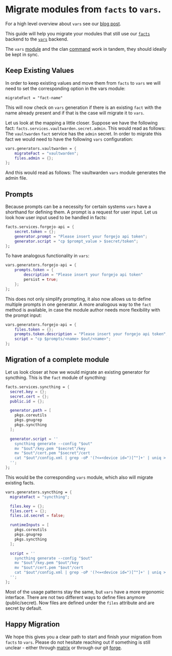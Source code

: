 # Migrate modules from `facts` to `vars`.

For a high level overview about `vars` see our [blog post](https://clan.lol/blog/vars/).

This guide will help you migrate your modules that still use our [`facts`](../manual/secrets.md) backend
to the [`vars`](../manual/vars-backend.md) backend.

The `vars` [module](../reference/clan-core/vars.md) and the clan [command](../reference/cli/vars.md) work in tandem, they should ideally be kept in sync.

## Keep Existing Values

In order to keep existing values and move them from `facts` to `vars`
we will need to set the corresponding option in the vars module:

```
migrateFact = "fact-name"
```

This will now check on `vars` generation if there is an existing `fact` with the
name already present and if that is the case will migrate it to `vars`.

Let us look at the mapping a little closer.
Suppose we have the following fact: `facts.services.vaultwarden.secret.admin`.
This would read as follows: The `vaultwarden` `fact` service has the `admin` secret.
In order to migrate this fact we would need to have the following `vars` configuration:

```nix
vars.generators.vaultwarden = {
    migrateFact = "vaultwarden";
    files.admin = {};
};
```

And this would read as follows: The vaultwarden `vars` module generates the admin file.


## Prompts

Because prompts can be a necessity for certain systems `vars` have a shorthand for defining them.
A prompt is a request for user input. Let us look how user input used to be handled in facts:

```nix
facts.services.forgejo-api = {
    secret.token = {};
    generator.prompt = "Please insert your forgejo api token";
    generator.script = "cp $prompt_value > $secret/token";
};
```
To have analogous functionality in `vars`:
```nix
vars.generators.forgejo-api = {
    prompts.token = {
        description = "Please insert your forgejo api token"
        persist = true;
    };
};
```
This does not only simplify prompting, it also now allows us to define multiple prompts in one generator.
A more analogous way to the `fact` method is available, in case the module author needs more flexibility with the prompt input:

```nix
vars.generators.forgejo-api = {
    files.token = {};
    prompts.token.description = "Please insert your forgejo api token";
    script = "cp $prompts/<name> $out/<name>";
};
```

## Migration of a complete module

Let us look closer at how we would migrate an existing generator for syncthing.
This is the `fact` module of syncthing:

```nix
facts.services.syncthing = {
  secret.key = {};
  secret.cert = {};
  public.id = {};

  generator.path = [
    pkgs.coreutils
    pkgs.gnugrep
    pkgs.syncthing
  ];

  generator.script = ''
    syncthing generate --config "$out"
    mv "$out"/key.pem "$secret"/key
    mv "$out"/cert.pem "$secret"/cert
    cat "$out"/config.xml | grep -oP '(?<=<device id=")[^"]+' | uniq > "$public"/id
  '';
};
```


This would be the corresponding `vars` module, which also will migrate existing facts.
```nix
vars.generators.syncthing = {
  migrateFact = "syncthing";

  files.key = {};
  files.cert = {};
  files.id.secret = false;

  runtimeInputs = [
    pkgs.coreutils
    pkgs.gnugrep
    pkgs.syncthing
  ];

  script = ''
    syncthing generate --config "$out"
    mv "$out"/key.pem "$out"/key
    mv "$out"/cert.pem "$out"/cert
    cat "$out"/config.xml | grep -oP '(?<=<device id=")[^"]+' | uniq > "$out"/id
  '';
};
```
Most of the usage patterns stay the same, but `vars` have a more ergonomic interface.
There are not two different ways to define files anymore (public/secret).
Now files are defined under the `files` attribute and are secret by default.


## Happy Migration

We hope this gives you a clear path to start and finish your migration from `facts` to `vars`.
Please do not hesitate reaching out if something is still unclear - either through [matrix](https://matrix.to/#/#clan:clan.lol) or through our git [forge](https://git.clan.lol/clan/clan-core).
